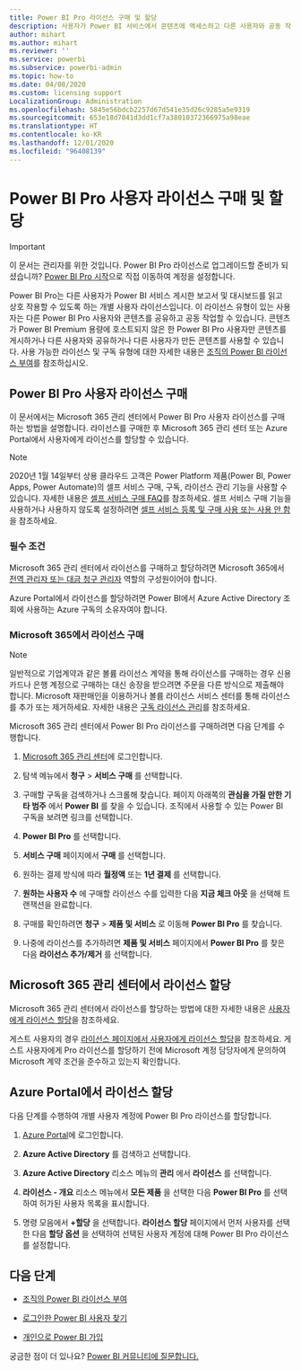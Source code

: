 ```yaml
---
title: Power BI Pro 라이선스 구매 및 할당
description: 사용자가 Power BI 서비스에서 콘텐츠에 액세스하고 다른 사용자와 공동 작업할 수 있도록 Power BI Pro 사용자 라이선스를 구매하고 사용자에게 할당하는 방법을 알아봅니다.
author: mihart
ms.author: mihart
ms.reviewer: ''
ms.service: powerbi
ms.subservice: powerbi-admin
ms.topic: how-to
ms.date: 04/08/2020
ms.custom: licensing support
LocalizationGroup: Administration
ms.openlocfilehash: 5845e56bdcb2257d67d541e35d26c9285a5e9319
ms.sourcegitcommit: 653e18d7041d3dd1cf7a38010372366975a98eae
ms.translationtype: HT
ms.contentlocale: ko-KR
ms.lasthandoff: 12/01/2020
ms.locfileid: "96408139"
---
```

# <a name="purchase-and-assign-power-bi-pro-user-licenses"></a>Power BI Pro 사용자 라이선스 구매 및 할당

>[!IMPORTANT]
>이 문서는 관리자를 위한 것입니다. Power BI Pro 라이선스로 업그레이드할 준비가 되셨습니까? [Power BI Pro 시작](https://go.microsoft.com/fwlink/?LinkId=2106428&clcid=0x409&cmpid=pbidocs-purchasing-power-bi-pro)으로 직접 이동하여 계정을 설정합니다.

Power BI Pro는 다른 사용자가 Power BI 서비스 게시한 보고서 및 대시보드를 읽고 상호 작용할 수 있도록 하는 개별 사용자 라이선스입니다. 이 라이선스 유형이 있는 사용자는 다른 Power BI Pro 사용자와 콘텐츠를 공유하고 공동 작업할 수 있습니다. 콘텐츠가 Power BI Premium 용량에 호스트되지 않은 한 Power BI Pro 사용자만 콘텐츠를 게시하거나 다른 사용자와 공유하거나 다른 사용자가 만든 콘텐츠를 사용할 수 있습니다. 사용 가능한 라이선스 및 구독 유형에 대한 자세한 내용은 [조직의 Power BI 라이선스 부여](service-admin-licensing-organization.md)를 참조하십시오.

## <a name="purchase-power-bi-pro-user-licenses"></a>Power BI Pro 사용자 라이선스 구매

이 문서에서는 Microsoft 365 관리 센터에서 Power BI Pro 사용자 라이선스를 구매하는 방법을 설명합니다. 라이선스를 구매한 후 Microsoft 365 관리 센터 또는 Azure Portal에서 사용자에게 라이선스를 할당할 수 있습니다.

> [!NOTE]
> 2020년 1월 14일부터 상용 클라우드 고객은 Power Platform 제품(Power BI, Power Apps, Power Automate)의 셀프 서비스 구매, 구독, 라이선스 관리 기능을 사용할 수 있습니다. 자세한 내용은 [셀프 서비스 구매 FAQ](/microsoft-365/commerce/subscriptions/self-service-purchase-faq)를 참조하세요. 셀프 서비스 구매 기능을 사용하거나 사용하지 않도록 설정하려면 [셀프 서비스 등록 및 구매 사용 또는 사용 안 함](./service-admin-disable-self-service.md)을 참조하세요.

### <a name="prerequisites"></a>필수 조건

Microsoft 365 관리 센터에서 라이선스를 구매하고 할당하려면 Microsoft 365에서 [전역 관리자 또는 대금 청구 관리자](https://support.office.com/article/about-office-365-admin-roles-da585eea-f576-4f55-a1e0-87090b6aaa9d) 역할의 구성원이어야 합니다.

Azure Portal에서 라이선스를 할당하려면 Power BI에서 Azure Active Directory 조회에 사용하는 Azure 구독의 소유자여야 합니다.

### <a name="purchase-licenses-in-microsoft-365"></a>Microsoft 365에서 라이선스 구매

> [!NOTE]
> 일반적으로 기업계약과 같은 볼륨 라이선스 계약을 통해 라이선스를 구매하는 경우 신용 카드나 은행 계정으로 구매하는 대신 송장을 받으려면 주문을 다른 방식으로 제출해야 합니다. Microsoft 재판매인을 이용하거나 볼륨 라이선스 서비스 센터를 통해 라이선스를 추가 또는 제거하세요. 자세한 내용은 [구독 라이선스 관리](/microsoft-365/commerce/licenses/buy-licenses?view=o365-worldwide)를 참조하세요.

Microsoft 365 관리 센터에서 Power BI Pro 라이선스를 구매하려면 다음 단계를 수행합니다.

1. [Microsoft 365 관리 센터](https://admin.microsoft.com)에 로그인합니다.

2. 탐색 메뉴에서 **청구** > **서비스 구매** 를 선택합니다.

3. 구매할 구독을 검색하거나 스크롤해 찾습니다. 페이지 아래쪽의 **관심을 가질 만한 기타 범주** 에서 **Power BI** 를 찾을 수 있습니다. 조직에서 사용할 수 있는 Power BI 구독을 보려면 링크를 선택합니다.

4. **Power BI Pro** 를 선택합니다.

5. **서비스 구매** 페이지에서 **구매** 를 선택합니다.

6. 원하는 결제 방식에 따라 **월정액** 또는 **1년 결제** 를 선택합니다.

7. **원하는 사용자 수** 에 구매할 라이선스 수를 입력한 다음 **지금 체크 아웃** 을 선택해 트랜잭션을 완료합니다.

8. 구매를 확인하려면 **청구** > **제품 및 서비스** 로 이동해 **Power BI Pro** 를 찾습니다.

9. 나중에 라이선스를 추가하려면 **제품 및 서비스** 페이지에서 **Power BI Pro** 를 찾은 다음 **라이선스 추가/제거** 를 선택합니다.


## <a name="assign-licenses-in-the-microsoft-365-admin-center"></a>Microsoft 365 관리 센터에서 라이선스 할당

Microsoft 365 관리 센터에서 라이선스를 할당하는 방법에 대한 자세한 내용은 [사용자에게 라이선스 할당](/office365/admin/manage/assign-licenses-to-users)을 참조하세요.

게스트 사용자의 경우 [라이선스 페이지에서 사용자에게 라이선스 할당](/office365/admin/manage/assign-licenses-to-users#assign-licenses-to-users-on-the-licenses-page)을 참조하세요. 게스트 사용자에게 Pro 라이선스를 할당하기 전에 Microsoft 계정 담당자에게 문의하여 Microsoft 계약 조건을 준수하고 있는지 확인합니다.

## <a name="assign-licenses-in-the-azure-portal"></a>Azure Portal에서 라이선스 할당

다음 단계를 수행하여 개별 사용자 계정에 Power BI Pro 라이선스를 할당합니다.

1. [Azure Portal](https://portal.azure.com/)에 로그인합니다.

2. **Azure Active Directory** 를 검색하고 선택합니다.

3. **Azure Active Directory** 리소스 메뉴의 **관리** 에서 **라이선스** 를 선택합니다.

4. **라이선스 - 개요** 리소스 메뉴에서 **모든 제품** 을 선택한 다음 **Power BI Pro** 를 선택하여 허가된 사용자 목록을 표시합니다.

5. 명령 모음에서 **+할당** 을 선택합니다. **라이선스 할당** 페이지에서 먼저 사용자를 선택한 다음 **할당 옵션** 을 선택하여 선택된 사용자 계정에 대해 Power BI Pro 라이선스를 설정합니다.

## <a name="next-steps"></a>다음 단계

- [조직의 Power BI 라이선스 부여](service-admin-licensing-organization.md)

 - [로그인한 Power BI 사용자 찾기](service-admin-access-usage.md)

 - [개인으로 Power BI 가입](../fundamentals/service-self-service-signup-for-power-bi.md)

궁금한 점이 더 있나요? [Power BI 커뮤니티에 질문합니다.](https://community.powerbi.com/)